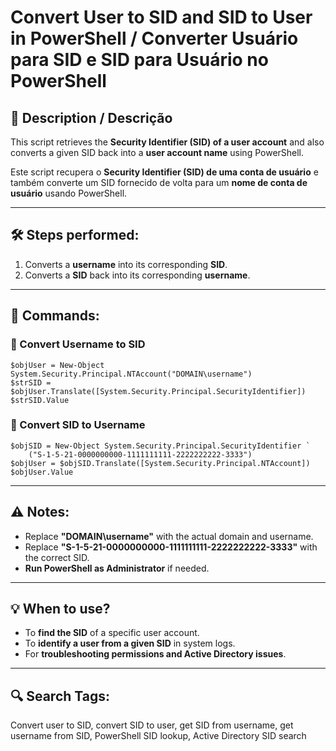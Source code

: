 # Convert User to SID and SID to User in PowerShell / Converter Usuário para SID e SID para Usuário no PowerShell

## 📌 Description / Descrição
This script retrieves the **Security Identifier (SID) of a user account** and also converts a given SID back into a **user account name** using PowerShell.

Este script recupera o **Security Identifier (SID) de uma conta de usuário** e também converte um SID fornecido de volta para um **nome de conta de usuário** usando PowerShell.

---

## 🛠 Steps performed:
1. Converts a **username** into its corresponding **SID**.
2. Converts a **SID** back into its corresponding **username**.

---

## 🔧 Commands:
### 🔹 Convert Username to SID
```
$objUser = New-Object System.Security.Principal.NTAccount("DOMAIN\username")
$strSID = $objUser.Translate([System.Security.Principal.SecurityIdentifier])
$strSID.Value
```

### 🔹 Convert SID to Username
```
$objSID = New-Object System.Security.Principal.SecurityIdentifier `
    ("S-1-5-21-0000000000-1111111111-2222222222-3333")
$objUser = $objSID.Translate([System.Security.Principal.NTAccount])
$objUser.Value
```

---

## ⚠️ Notes:
- Replace **"DOMAIN\username"** with the actual domain and username.
- Replace **"S-1-5-21-0000000000-1111111111-2222222222-3333"** with the correct SID.
- **Run PowerShell as Administrator** if needed.

---

## 💡 When to use?
- To **find the SID** of a specific user account.
- To **identify a user from a given SID** in system logs.
- For **troubleshooting permissions and Active Directory issues**.

---

## 🔍 Search Tags:
Convert user to SID, convert SID to user, get SID from username, get username from SID, PowerShell SID lookup, Active Directory SID search

